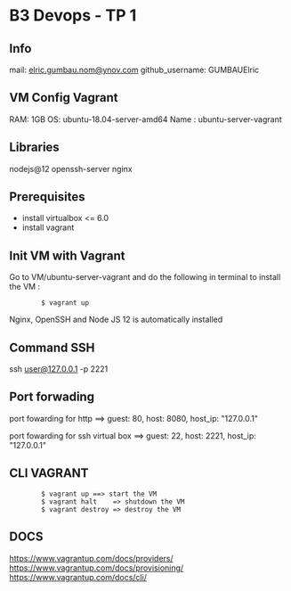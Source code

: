 # B3 Devops - TP 1

## Info

mail: elric.gumbau.nom@ynov.com
github_username: GUMBAUElric

## VM Config Vagrant

RAM: 1GB
OS: ubuntu-18.04-server-amd64
Name : ubuntu-server-vagrant

## Libraries

nodejs@12
openssh-server
nginx

## Prerequisites

- install virtualbox <= 6.0
- install vagrant

## Init VM with Vagrant 

Go to VM/ubuntu-server-vagrant and do the following in terminal to install the VM :

            $ vagrant up
           
Nginx, OpenSSH and Node JS 12 is automatically installed

## Command SSH

ssh user@127.0.0.1 -p 2221

## Port forwading

port fowarding for http
    ==> guest: 80, host: 8080, host_ip: "127.0.0.1"

port fowarding for ssh virtual box
    ==> guest: 22, host: 2221, host_ip: "127.0.0.1"

## CLI VAGRANT

            $ vagrant up ==> start the VM 
            $ vagrant halt    => shutdown the VM
            $ vagrant destroy => destroy the VM

## DOCS

https://www.vagrantup.com/docs/providers/
https://www.vagrantup.com/docs/provisioning/
https://www.vagrantup.com/docs/cli/
